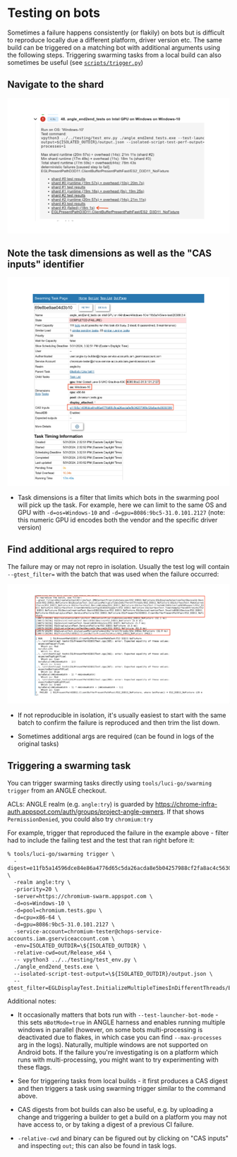 # Testing on bots

Sometimes a failure happens consistently (or flakily) on bots but is difficult to reproduce locally due a different platform, driver version etc. The same build can be triggered on a matching bot with additional arguments using the following steps. Triggering swarming tasks from a local build can also sometimes be useful (see [`scripts/trigger.py`](../scripts/trigger.py))

## Navigate to the shard

![Test shard failure](img/TestShardFailure.png)

## Note the task dimensions as well as the "CAS inputs" identifier

![Swarming task info](img/SwarmingTaskInfo.png)

* Task dimensions is a filter that limits which bots in the swarming pool will pick up the task. For example, here we can limit to the same OS and GPU with `-d=os=Windows-10` and `-d=gpu=8086:9bc5-31.0.101.2127` (note: this numeric GPU id encodes both the vendor and the specific driver version)

## Find additional args required to repro

The failure may or may not repro in isolation. Usually the test log will contain `--gtest_filter=` with the batch that was used when the failure occurred:

![Test shard failure](img/TestBatchFailure.png)

* If not reproducible in isolation, it's usually easiest to start with the same batch to confirm the failure is reproduced and then trim the list down.

* Sometimes additional args are required (can be found in logs of the original tasks)

## Triggering a swarming task

You can trigger swarming tasks directly using `tools/luci-go/swarming trigger` from an ANGLE checkout.

ACLs: ANGLE realm (e.g. `angle:try`) is guarded by https://chrome-infra-auth.appspot.com/auth/groups/project-angle-owners. If that shows `PermissionDenied`, you could also try `chromium:try`

For example, trigger that reproduced the failure in the example above - filter had to include the failing test and the test that ran right before it:

```
% tools/luci-go/swarming trigger \
  -digest=e11fb5a14596dce84e86a4776d65c5da26acda8e5b04257988cf2fa8ac4c5630/399 \
  -realm angle:try \
  -priority=20 \
  -server=https://chromium-swarm.appspot.com \
  -d=os=Windows-10 \
  -d=pool=chromium.tests.gpu \
  -d=cpu=x86-64 \
  -d=gpu=8086:9bc5-31.0.101.2127 \
  -service-account=chromium-tester@chops-service-accounts.iam.gserviceaccount.com \
  -env=ISOLATED_OUTDIR=\${ISOLATED_OUTDIR} \
  -relative-cwd=out/Release_x64 \
  -- vpython3 ../../testing/test_env.py \
  ./angle_end2end_tests.exe \
  --isolated-script-test-output=\${ISOLATED_OUTDIR}/output.json \
  --gtest_filter=EGLDisplayTest.InitializeMultipleTimesInDifferentThreads/ES2_D3D11_NoFixture:EGLPresentPathD3D11.ClientBufferPresentPathFast/ES2_D3D11_NoFixture
```

Additional notes:

* It occasionally matters that bots run with `--test-launcher-bot-mode` - this sets `mBotMode=true` in ANGLE harness and enables running multiple windows in parallel (however, on some bots multi-processing is deactivated due to flakes, in which case you can find `--max-processes` arg in the logs). Naturally, multiple windows are not supported on Android bots. If the failure you're investigating is on a platform which runs with multi-processing, you might want to try experimenting with these flags.

* See  for triggering tasks from local builds - it first produces a CAS digest and then triggers a task using swarming trigger similar to the command above.

* CAS digests from bot builds can also be useful, e.g. by uploading a change and triggering a builder to get a build on a platform you may not have access to, or by taking a digest of a previous CI failure.

* `-relative-cwd` and binary can be figured out by clicking on "CAS inputs" and inspecting `out`; this can also be found in task logs.
